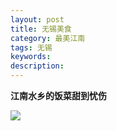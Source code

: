 ```yaml
---
layout: post
title: 无锡美食
category: 最美江南
tags: 无锡
keywords: 
description: 
---
```


**江南水乡的饭菜甜到忧伤**    
  
![](http://p1.bqimg.com/567571/8971e833e6e09367.jpg)